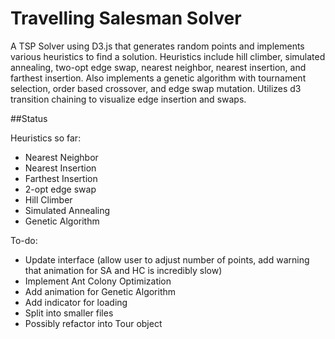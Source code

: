 Travelling Salesman Solver
=========

A TSP Solver using D3.js that generates random points and implements various heuristics to find a solution. Heuristics include hill climber, simulated annealing, two-opt edge swap, nearest neighbor, nearest insertion, and farthest insertion. Also implements a genetic algorithm with tournament selection, order based crossover, and edge swap mutation. Utilizes d3 transition chaining to visualize edge insertion and swaps.

##Status

Heuristics so far:

- Nearest Neighbor
- Nearest Insertion
- Farthest Insertion
- 2-opt edge swap
- Hill Climber
- Simulated Annealing
- Genetic Algorithm

To-do:

- Update interface (allow user to adjust number of points, add warning that animation for SA and HC is incredibly slow)
- Implement Ant Colony Optimization
- Add animation for Genetic Algorithm
- Add indicator for loading
- Split into smaller files
- Possibly refactor into Tour object